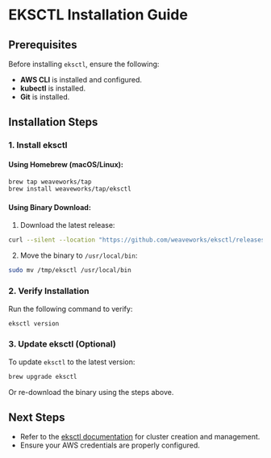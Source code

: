 # EKSCTL Installation Guide

## Prerequisites
Before installing `eksctl`, ensure the following:
- **AWS CLI** is installed and configured.
- **kubectl** is installed.
- **Git** is installed.

## Installation Steps

### 1. Install eksctl
#### Using Homebrew (macOS/Linux):
```bash
brew tap weaveworks/tap
brew install weaveworks/tap/eksctl
```

#### Using Binary Download:
1. Download the latest release:
  ```bash
  curl --silent --location "https://github.com/weaveworks/eksctl/releases/latest/download/eksctl_$(uname -s)_amd64.tar.gz" | tar xz -C /tmp
  ```
2. Move the binary to `/usr/local/bin`:
  ```bash
  sudo mv /tmp/eksctl /usr/local/bin
  ```

### 2. Verify Installation
Run the following command to verify:
```bash
eksctl version
```

### 3. Update eksctl (Optional)
To update `eksctl` to the latest version:
```bash
brew upgrade eksctl
```
Or re-download the binary using the steps above.

## Next Steps
- Refer to the [eksctl documentation](https://eksctl.io/) for cluster creation and management.
- Ensure your AWS credentials are properly configured.
